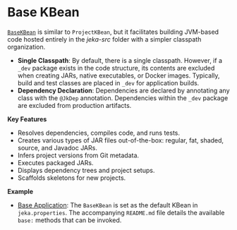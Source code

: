 # Base KBean

<!-- header-autogen-doc -->

[`BaseKBean`](https://github.com/jeka-dev/jeka/blob/master/core/src/main/java/dev/jeka/core/tool/builtins/base/BaseKBean.java) is similar to `ProjectKBean`, but it facilitates building JVM-based code hosted entirely in the *jeka-src* folder with a simpler classpath organization.

- **Single Classpath**: By default, there is a single classpath. However, if a `_dev` package exists in the code structure, its contents are excluded when creating JARs, native executables, or Docker images. Typically, build and test classes are placed in `_dev` for application builds.
- **Dependency Declaration**: Dependencies are declared by annotating any class with the `@JkDep` annotation. Dependencies within the `_dev` package are excluded from production artifacts.

**Key Features**

- Resolves dependencies, compiles code, and runs tests.
- Creates various types of JAR files out-of-the-box: regular, fat, shaded, source, and Javadoc JARs.
- Infers project versions from Git metadata.
- Executes packaged JARs.
- Displays dependency trees and project setups.
- Scaffolds skeletons for new projects.

**Example**

- [Base Application](https://github.com/jeka-dev/demo-base-application): The `BaseKBean` is set as the default KBean in `jeka.properties`. The accompanying `README.md` file details the available `base:` methods that can be invoked.

<!-- body-autogen-doc -->